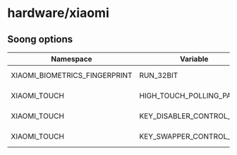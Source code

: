 # hardware/xiaomi

## Soong options

| Namespace | Variable | Description | Default |
| --------- | -------- | ----------- | ------- |
| XIAOMI_BIOMETRICS_FINGERPRINT | RUN_32BIT | Opt to run service in 32-bit mode only | false |
| XIAOMI_TOUCH | HIGH_TOUCH_POLLING_PATH | HighTouchPollingRate feature control path | |
| XIAOMI_TOUCH | KEY_DISABLER_CONTROL_PATH | KeyDisabler feature control path | |
| XIAOMI_TOUCH | KEY_SWAPPER_CONTROL_PATH | KeySwapper feature control path | |
